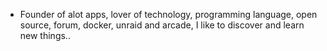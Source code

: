 - Founder of alot apps, lover of technology, programming language, open source, forum, docker, unraid and arcade, I like to discover and learn new things..
  <br>



























































































































































































































































































































































































































































